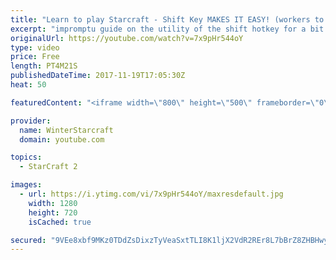 ```yaml
---
title: "Learn to play Starcraft - Shift Key MAKES IT EASY! (workers to gas, waypoints, ctrl grps, moving)"
excerpt: "impromptu guide on the utility of the shift hotkey for a bit of everything"
originalUrl: https://youtube.com/watch?v=7x9pHr544oY
type: video
price: Free
length: PT4M21S
publishedDateTime: 2017-11-19T17:05:30Z
heat: 50

featuredContent: "<iframe width=\"800\" height=\"500\" frameborder=\"0\" src=\"https://www.youtube.com/embed/7x9pHr544oY\" allow=\"accelerometer; autoplay; encrypted-media; gyroscope; picture-in-picture\" allowfullscreen></iframe>"

provider:
  name: WinterStarcraft
  domain: youtube.com

topics:
  - StarCraft 2

images:
  - url: https://i.ytimg.com/vi/7x9pHr544oY/maxresdefault.jpg
    width: 1280
    height: 720
    isCached: true

secured: "9VEe8xbf9MKz0TDdZsDixzTyVeaSxtTLI8K1ljX2VdR2REr8L7bBrZ8ZHBHwyFRTm2cpoFtN9gM3bgksrR8k8EKpvqZUSsl1VympxL+gEqedyF7bA5+oOCu4D5/En8qMEpotYPdV2djvH72J55ROS0Q4J2b8aYhMFHZPupA8P4Vfz44cclg7S7258cwid4gfmYjMNxb7md0uq+Bi/vXrLN0VqJgQL26/YOrqpdJWoSrigfP54WmaJcoOPMgLOcgXOpAycgl8bAaVulvzbhsPGtN+POqTH2qqn0wDPQk+QnQg/OSeIOMf11dHaEPuTDKCzLv9R7Rf4XV3CQn4g8cLuDxZmtgs3hvH+hq3PLuAkyhZAS5A74Y7uuyWrHgzkpYTVYv2l2OZqjj20/jV3156c1MmUE+UadZGC//z9EbBnfs=;AHvnkzTiR/BMAT7Z/axBXg=="
---
```


